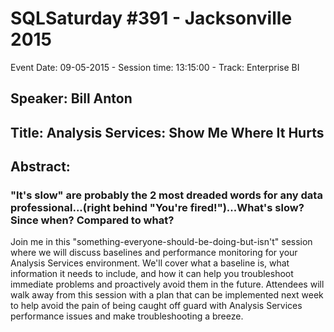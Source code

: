 # SQLSaturday #391 - Jacksonville 2015
Event Date: 09-05-2015 - Session time: 13:15:00 - Track: Enterprise BI
## Speaker: Bill Anton
## Title: Analysis Services: Show Me Where It Hurts
## Abstract:
### "It's slow" are probably the 2 most dreaded words for any data professional...(right behind "You're fired!")...What's slow? Since when? Compared to what?

Join me in this "something-everyone-should-be-doing-but-isn't" session where we will discuss baselines and performance monitoring for your Analysis Services environment. We'll cover what a baseline is, what information it needs to include, and how it can help you troubleshoot immediate problems and proactively avoid them in the future. Attendees will walk away from this session with a plan that can be implemented next week to help avoid the pain of being caught off guard with Analysis Services performance issues and make troubleshooting a breeze.
